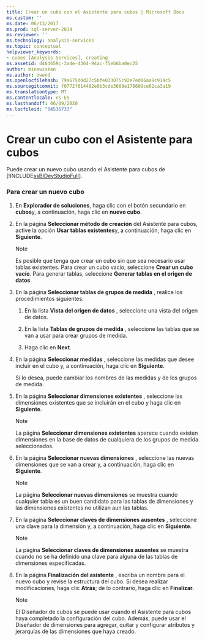 ```yaml
---
title: Crear un cubo con el Asistente para cubos | Microsoft Docs
ms.custom: ''
ms.date: 06/13/2017
ms.prod: sql-server-2014
ms.reviewer: ''
ms.technology: analysis-services
ms.topic: conceptual
helpviewer_keywords:
- cubes [Analysis Services], creating
ms.assetid: d46d659c-3a4e-4364-94ac-f5eb6ba0ec25
author: minewiskan
ms.author: owend
ms.openlocfilehash: 79a675d0d27c5bfe033075c92e7ed06aa9c914c5
ms.sourcegitcommit: f0772f614482e0b3cde3609e178689ce62ca3a19
ms.translationtype: MT
ms.contentlocale: es-ES
ms.lasthandoff: 06/09/2020
ms.locfileid: "84536733"
---
```

# <a name="create-a-cube-using-the-cube-wizard"></a>Crear un cubo con el Asistente para cubos
  Puede crear un nuevo cubo usando el Asistente para cubos de [!INCLUDE[ssBIDevStudioFull](../../includes/ssbidevstudiofull-md.md)].  
  
### <a name="to-create-a-new-cube"></a>Para crear un nuevo cubo  
  
1.  En **Explorador de soluciones**, haga clic con el botón secundario en **cubos**y, a continuación, haga clic en **nuevo cubo**.  
  
2.  En la página **Seleccionar método de creación** del Asistente para cubos, active la opción **Usar tablas existentes**y, a continuación, haga clic en **Siguiente**.  
  
    > [!NOTE]  
    >  Es posible que tenga que crear un cubo sin que sea necesario usar tablas existentes. Para crear un cubo vacío, seleccione **Crear un cubo vacío**. Para generar tablas, seleccione **Generar tablas en el origen de datos**.  
  
3.  En la página **Seleccionar tablas de grupos de medida** , realice los procedimientos siguientes:  
  
    1.  En la lista **Vista del origen de datos** , seleccione una vista del origen de datos.  
  
    2.  En la lista **Tablas de grupos de medida** , seleccione las tablas que se van a usar para crear grupos de medida.  
  
    3.  Haga clic en **Next**.  
  
4.  En la página **Seleccionar medidas** , seleccione las medidas que desee incluir en el cubo y, a continuación, haga clic en **Siguiente**.  
  
     Si lo desea, puede cambiar los nombres de las medidas y de los grupos de medida.  
  
5.  En la página **Seleccionar dimensiones existentes** , seleccione las dimensiones existentes que se incluirán en el cubo y haga clic en **Siguiente**.  
  
    > [!NOTE]  
    >   La página **Seleccionar dimensiones existentes** aparece cuando existen dimensiones en la base de datos de cualquiera de los grupos de medida seleccionados.  
  
6.  En la página **Seleccionar nuevas dimensiones** , seleccione las nuevas dimensiones que se van a crear y, a continuación, haga clic en **Siguiente**.  
  
    > [!NOTE]  
    >   La página **Seleccionar nuevas dimensiones** se muestra cuando cualquier tabla es un buen candidato para las tablas de dimensiones y las dimensiones existentes no utilizan aun las tablas.  
  
7.  En la página **Seleccionar claves de dimensiones ausentes** , seleccione una clave para la dimensión y, a continuación, haga clic en **Siguiente**.  
  
    > [!NOTE]  
    >   La página **Seleccionar claves de dimensiones ausentes** se muestra cuando no se ha definido una clave para alguna de las tablas de dimensiones especificadas.  
  
8.  En la página **Finalización del asistente** , escriba un nombre para el nuevo cubo y revise la estructura del cubo. Si desea realizar modificaciones, haga clic **Atrás**; de lo contrario, haga clic en **Finalizar**.  
  
    > [!NOTE]  
    >  El Diseñador de cubos se puede usar cuando el Asistente para cubos haya completado la configuración del cubo. Además, puede usar el Diseñador de dimensiones para agregar, quitar y configurar atributos y jerarquías de las dimensiones que haya creado.  
  
  
